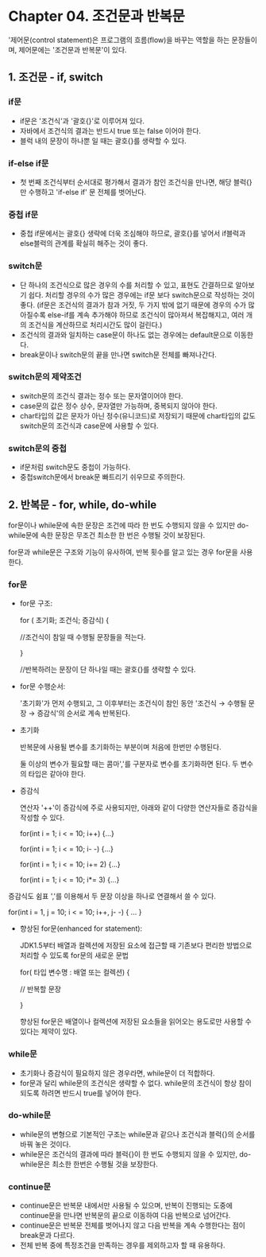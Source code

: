 # Chapter 04. 조건문과 반복문

'제어문(control statement)은 프로그램의 흐름(flow)을 바꾸는 역할을 하는 문장들이며, 제어문에는 '조건문과 반복문'이 있다.

## 1. 조건문 - if, switch

### if문

- if문은 '조건식'과 '괄호{}'로 이루어져 있다.
- 자바에서 조건식의 결과는 반드시 true 또는 false 이어야 한다.
- 블럭 내의 문장이 하나뿐 일 때는 괄호{}를 생략할 수 있다.

### if-else if문

- 첫 번째 조건식부터 순서대로 평가해서 결과가 참인 조건식을 만나면, 해당 블럭{}만 수행하고 'if-else if' 문 전체를 벗어난다.

### 중첩 if문

- 중첩 if문에서는 괄호{} 생략에 더욱 조심해야 하므로, 괄호{}를 넣어서 if블럭과 else블럭의 관계를 확실히 해주는 것이 좋다.

### switch문

- 단 하나의 조건식으로 많은 경우의 수를 처리할 수 있고, 표현도 간결하므로 알아보기 쉽다.
처리할 경우의 수가 많은 경우에는 if문 보다 switch문으로 작성하는 것이 좋다.
(if문은 조건식의 결과가 참과 거짓, 두 가지 밖에 없기 때문에 경우의 수가 많아질수록 else-if를 계속 추가해야 하므로 조건식이 많아져서 복잡해지고, 여러 개의 조건식을 계산하므로 처리시간도 많이 걸린다.)
- 조건식의 결과와 일치하는 case문이 하나도 없는 경우에는 default문으로 이동한다.
- break문이나 switch문의 끝을 만나면 switch문 전체를 빠져나간다.

### switch문의 제약조건

- switch문의 조건식 결과는 정수 또는 문자열이어야 한다.
- case문의 값은 정수 상수, 문자열만 가능하며, 중복되지 않아야 한다.
- char타입의 값은 문자가 아닌 정수(유니코드)로 저장되기 때문에 char타입의 값도 switch문의 조건식과 case문에 사용할 수 있다.

### switch문의 중첩

- if문처럼 switch문도 중첩이 가능하다.
- 중첩switch문에서 break문 빠트리기 쉬우므로 주의한다.

## 2. 반복문 - for, while, do-while

for문이나 while문에 속한 문장은 조건에 따라 한 번도 수행되지 않을 수 있지만 do-while문에 속한 문장은 무조건 최소한 한 번은 수행될 것이 보장된다.

for문과 while문은 구조와 기능이 유사하여, 반복 횟수를 알고 있는 경우 for문을 사용한다.

### for문

- for문 구조:
    
    for ( 초기화; 조건식; 증감식) {
    
    //조건식이 참일 때 수행될 문장들을 적는다.
    
     }
    
    //반복하려는 문장이 단 하나일 때는 괄호{}를 생략할 수 있다.
    
- for문 수행순서:
    
    '초기화'가 먼저 수행되고, 그 이후부터는 조건식이 참인 동안 '조건식 → 수행될 문장 → 증감식'의 순서로 계속 반복된다.
    
- 초기화
    
    반복문에 사용될 변수를 초기화하는 부분이며 처음에 한번만 수행된다.
    
    둘 이상의 변수가 필요할 때는 콤마','를 구분자로 변수를 초기화하면 된다. 두 변수의 타입은 같아야 한다.
    
- 증감식
    
    연산자 '++'이 증감식에 주로 사용되지만, 아래와 같이 다양한 연산자들로 증감식을 작성할 수 있다.
    
    for(int i = 1; i < = 10; i++) {...}
    
    for(int i = 1; i < = 10; i- -) {...}
    
    for(int i = 1; i < = 10; i+= 2) {...}
    
    for(int i = 1; i < = 10; i*= 3) {...}
    

증감식도 쉼표 ','를 이용해서 두 문장 이상을 하나로 연결해서 쓸 수 있다.

for(int i = 1, j = 10; i < = 10; i++, j- -) { ... }

- 향상된 for문(enhanced for statement):
    
    JDK1.5부터 배열과 컬렉션에 저장된 요소에 접근할 때 기존보다 편리한 방법으로 처리할 수 있도록 for문의 새로운 문법
    
    for( 타입 변수명 : 배열 또는 컬렉션) {
    
    // 반복할 문장
    
    }
    
    향상된 for문은 배열이나 컬렉션에 저장된 요소들을 읽어오는 용도로만 사용할 수 있다는 제약이 있다.
    

### while문

- 초기화나 증감식이 필요하지 않은 경우라면, while문이 더 적합하다.
- for문과 달리 while문의 조건식은 생략할 수 없다.
while문의 조건식이 항상 참이 되도록 하려면 반드시 true를 넣어야 한다.

### do-while문

- while문의 변형으로 기본적인 구조는 while문과 같으나 조건식과 블럭{}의 순서를 바꿔 놓은 것이다.
- while문은 조건식의 결과에 따라 블럭{}이 한 번도 수행되지 않을 수 있지만, do-while문은 최소한 한번은 수행될 것을 보장한다.

### continue문

- continue문은 반복문 내에서만 사용될 수 있으며, 반복이 진행되는 도중에 continue문을 만나면 반복문의 끝으로 이동하여 다음 반복으로 넘어간다.
- continue문은 반복문 전체를 벗어나지 않고 다음 반복을 계속 수행한다는 점이 break문과 다르다.
- 전체 반복 중에 특정조건을 만족하는 경우를 제외하고자 할 때 유용하다.